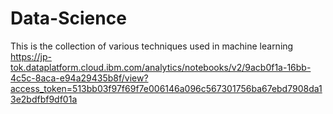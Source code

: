 # Data-Science

This is the collection of various techniques used in machine learning
https://jp-tok.dataplatform.cloud.ibm.com/analytics/notebooks/v2/9acb0f1a-16bb-4c5c-8aca-e94a29435b8f/view?access_token=513bb03f97f69f7e006146a096c567301756ba67ebd7908da13e2bdfbf9df01a
